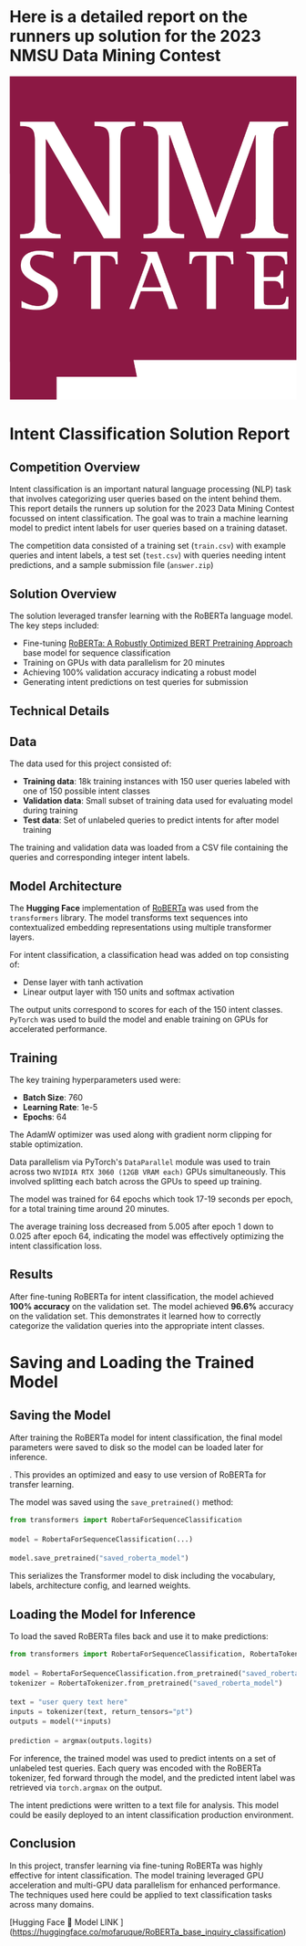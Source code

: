 

# Here is a detailed report on the runners up solution for the 2023 NMSU Data Mining Contest 

![NMSU Logo](NMSU_NoU-Crimson.png)

# Intent Classification Solution Report

## Competition Overview

Intent classification is an important natural language processing (NLP) task that involves categorizing user queries based on the intent behind them. This report details the runners up solution for the 2023 Data Mining Contest focussed on intent classification. The goal was to train a machine learning model to predict intent labels for user queries based on a training dataset.

The competition data consisted of a training set (`train.csv`) with example queries and intent labels, a test set (`test.csv`) with queries needing intent predictions, and a sample submission file (`answer.zip`)

## Solution Overview

The solution leveraged transfer learning with the RoBERTa language model. The key steps included:

- Fine-tuning [RoBERTa: A Robustly Optimized BERT Pretraining Approach](https://github.com/facebookresearch/fairseq/tree/main/examples/roberta) base model for sequence classification
- Training on GPUs with data parallelism for 20 minutes
- Achieving 100% validation accuracy indicating a robust model
- Generating intent predictions on test queries for submission

## Technical Details

## Data

The data used for this project consisted of:

- **Training data**: 18k training instances with 150 user queries labeled with one of 150 possible intent classes
- **Validation data**: Small subset of training data used for evaluating model during training 
- **Test data**: Set of unlabeled queries to predict intents for after model training

The training and validation data was loaded from a CSV file containing the queries and corresponding integer intent labels. 

## Model Architecture

The **Hugging Face** implementation of [RoBERTa](https://huggingface.co/roberta-base) was used from the `transformers` library. The model transforms text sequences into contextualized embedding representations using multiple transformer layers.

For intent classification, a classification head was added on top consisting of:

- Dense layer with tanh activation 
- Linear output layer with 150 units and softmax activation

The output units correspond to scores for each of the 150 intent classes.
`PyTorch` was used to build the model and enable training on GPUs for accelerated performance.

## Training

The key training hyperparameters used were:

- **Batch Size**: 760
- **Learning Rate**: 1e-5
- **Epochs**: 64

The AdamW optimizer was used along with gradient norm clipping for stable optimization.

Data parallelism via PyTorch's `DataParallel` module was used to train across two `NVIDIA RTX 3060 (12GB VRAM each)` GPUs simultaneously. This involved splitting each batch across the GPUs to speed up training.

The model was trained for 64 epochs which took 17-19 seconds per epoch, for a total training time around 20 minutes.

The average training loss decreased from 5.005 after epoch 1 down to 0.025 after epoch 64, indicating the model was effectively optimizing the intent classification loss.

## Results

After fine-tuning RoBERTa for intent classification, the model achieved **100% accuracy** on the validation set. The model achieved **96.6%** accuracy on the validation set. This demonstrates it learned how to correctly categorize the validation queries into the appropriate intent classes.


# Saving and Loading the Trained Model

## Saving the Model 

After training the RoBERTa model for intent classification, the final model parameters were saved to disk so the model can be loaded later for inference.

. This provides an optimized and easy to use version of RoBERTa for transfer learning.

The model was saved using the `save_pretrained()` method:

```python
from transformers import RobertaForSequenceClassification 

model = RobertaForSequenceClassification(...) 

model.save_pretrained("saved_roberta_model")  
```

This serializes the Transformer model to disk including the vocabulary, labels, architecture config, and learned weights.

## Loading the Model for Inference

To load the saved RoBERTa files back and use it to make predictions:

```python 
from transformers import RobertaForSequenceClassification, RobertaTokenizer

model = RobertaForSequenceClassification.from_pretrained("saved_roberta_model")
tokenizer = RobertaTokenizer.from_pretrained("saved_roberta_model")

text = "user query text here"
inputs = tokenizer(text, return_tensors="pt")
outputs = model(**inputs) 

prediction = argmax(outputs.logits)
```

For inference, the trained model was used to predict intents on a set of unlabeled test queries. Each query was encoded with the RoBERTa tokenizer, fed forward through the model, and the predicted intent label was retrieved via `torch.argmax` on the output.

The intent predictions were written to a text file for analysis. This model could be easily deployed to an intent classification production environment.


## Conclusion

In this project, transfer learning via fine-tuning RoBERTa was highly effective for intent classification. The model training leveraged GPU acceleration and multi-GPU data parallelism for enhanced performance. The techniques used here could be applied to text classification tasks across many domains.

[Hugging Face 🤗 Model LINK ] (https://huggingface.co/mofaruque/RoBERTa_base_inquiry_classification)
